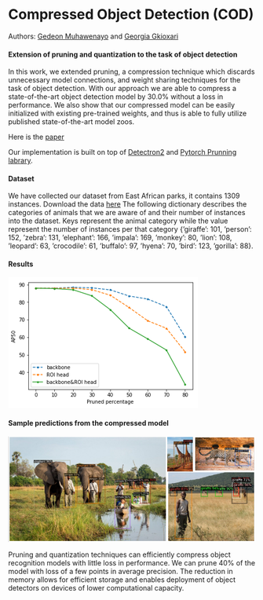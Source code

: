 # Compressed Object Detection (COD)

Authors: [Gedeon Muhawenayo](https://gedeonmuhawenayo.github.io/) and [Georgia Gkioxari](https://gkioxari.github.io/)

#### Extension of pruning and quantization to the task of object detection

In this work, we extended pruning, a compression technique which discards unnecessary model connections, and weight sharing techniques for the task of object detection. With our approach we are able to compress a state-of-the-art object detection model by 30.0% without a loss in performance. We also show that our compressed model can be easily initialized with existing pre-trained weights, and thus is able to fully utilize published state-of-the-art model zoos.

Here is the [paper](https://gedeonmuhawenayo.github.io/files/projects/compression/AMMI_FINAL_PAPER.pdf)

Our implementation is built on top of [Detectron2](https://detectron2.readthedocs.io/) and [Pytorch Prunning labrary](https://pytorch.org/tutorials/intermediate/pruning_tutorial.html).

#### Dataset
We have collected our dataset from East African parks, it contains 1309 instances. Download the data [here](https://drive.google.com/drive/folders/1kZrH0Br_nJ_13jRr2nctICPQDI-UnZ5N?usp=sharing) The following dictionary describes the categories of animals that we are aware of and their number of instances into the dataset. Keys represent the animal category while the value represent the number of instances per that category {’giraffe’: 101, ’person’: 152, ’zebra’: 131, ’elephant’: 166, ’impala’: 169, ’monkey’: 80, ’lion’: 108, ’leopard’: 63, ’crocodile’: 61, ’buffalo’: 97, ’hyena’: 70, ’bird’: 123, ’gorilla’: 88}.

#### Results
![alt text](images/AP50.png)

#### Sample predictions from the compressed model
![alt text](images/sample_pred.png)

Pruning and quantization techniques can efficiently compress object recognition models with little loss in performance. We can prune 40% of the model with loss of a few points in average precision. The reduction in memory allows for efficient storage and enables deployment of object detectors on devices of lower computational capacity.
